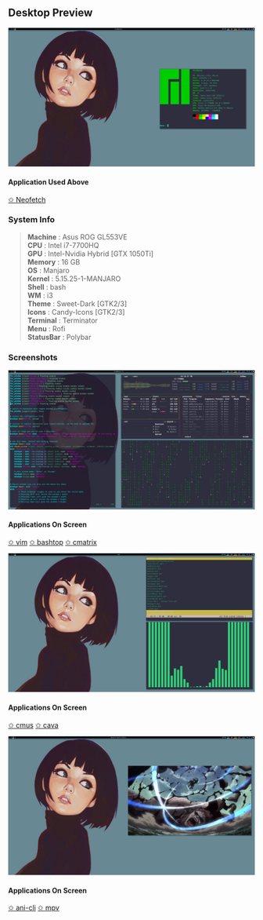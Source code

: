 ## **Desktop Preview**

![](/images/neofetch.png)

#### Application Used Above 
[✩ Neofetch](https://github.com/dylanaraps/neofetch)

### **System Info**
> **Machine**   : Asus ROG GL553VE  
> **CPU**       : Intel i7-7700HQ  
> **GPU**       : Intel-Nvidia Hybrid [GTX 1050Ti]  
> **Memory**    : 16 GB  
> **OS**        : Manjaro  
> **Kernel**    : 5.15.25-1-MANJARO  
> **Shell**     : bash  
> **WM**        : i3  
> **Theme**     : Sweet-Dark [GTK2/3]  
> **Icons**     : Candy-Icons [GTK2/3]  
> **Terminal**  : Terminator   
> **Menu**      : Rofi   
> **StatusBar** : Polybar  

### Screenshots

![](/images/configbashtopcmantrix.png)

#### Applications On Screen
[✩ vim](https://www.vim.org/)  [✩ bashtop](https://github.com/aristocratos/bashtop)  [✩ cmatrix](https://github.com/abishekvashok/cmatrix)

![](/images/cavacmus.png)

#### Applications On Screen
[✩ cmus](https://cmus.github.io/)  [✩ cava](https://github.com/karlstav/cava) 

![](/images/aniclimpv.png)

#### Applications On Screen
[✩ ani-cli](https://github.com/pystardust/ani-cli)  [✩ mpv](https://github.com/mpv-player/mpv)

